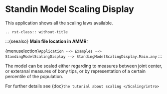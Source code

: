 # Standin Model Scaling Display

This application shows all the scaling laws available.

```{eval-rst}
.. rst-class:: without-title
```

:::{seealso}
**Main file location in AMMR:**

{menuselection}`Application --> Examples --> StandingModelScalingDisplay -->
StandingModelScalingDisplay.Main.any`
:::

The model can be scaled either regarding to measures between joint center,
or exteranal measures of bony tips, or by representation of a certain percentile of the population.

For further details see {doc}`the tutorial about scaling </Scaling/intro>`
